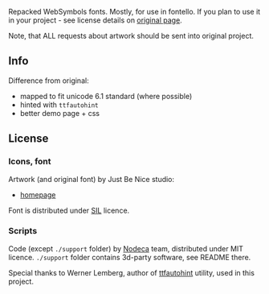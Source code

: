 Repacked WebSymbols fonts. Mostly, for use in fontello. If you plan to use it
in your project - see license details on [original page](http://www.justbenicestudio.com/studio/websymbols/).

Note, that ALL requests about artwork should be sent into original project.


Info
----

Difference from original:

- mapped to fit unicode 6.1 standard (where possible)
- hinted with `ttfautohint`
- better demo page + css


License
-------

### Icons, font

Artwork (and original font) by Just Be Nice studio:

- [homepage](http://www.justbenicestudio.com/studio/websymbols/)

Font is distributed under
[SIL](http://scripts.sil.org/cms/scripts/page.php?site_id=nrsi&id=OFL) licence.


### Scripts

Code (except `./support` folder) by [Nodeca](https://github.com/nodeca) team,
distributed under MIT licence. `./support` folder contains 3d-party software,
see README there.

Special thanks to Werner Lemberg, author of
[ttfautohint](http://www.freetype.org/ttfautohint/) utility,
used in this project.
